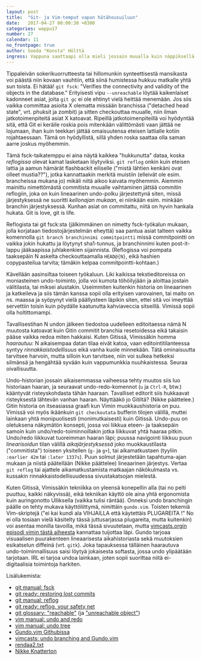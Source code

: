 ```yaml
---
layout: post
title:  "Git- ja Vim-temput vapun hätähousuiluun"
date:   2017-04-27 00:00:30 +0300
categories: wappu17
number: 27
calendar: 11
no_frontpage: true
author: Sooda "Konsta" Hölttä
ingress: Vappuna saattaapi olla mieli jossain muualla kuin näppiksellä. Tämänkertaisessa tekniikkatekstissä pyritään suhteuttamaan muutama ohjelm'loitsijan lempityökalujen ominaisuus työväen juhlan aikaiseen simanhuuruiseen olotilaan.
---
```


Tippaleivän sokerikuorrutteesta tai hillomunkin synteettisestä mansikasta voi päästä niin kovaan vauhtiin, että siinä humistessa hukkuu matkalle yhtä sun toista. Ei hätää! `git fsck`: "Verifies the connectivity and validity of the objects in the database." Erityisesti vipu `--unreachable` löytää kaikenlaiset kadonneet asiat, joita `git gc` ei ole ehtinyt vielä heittää menemään. Jos siis vaikka committaa asioita X olematta missään branchissa ("detached head state", vrt. phuksit ja zombit) ja sitten checkouttaa muualle, niin ilman jatkotoimenpiteitä asiat X katoavat. Ripeillä jatkotoimenpiteillä voi hyödyntää sitä, että Git ei keräile roskia pois mitenkään välittömästi vaan jättää ne lojumaan, ihan kuin teekkari jättää omaisuutensa eteisen lattialle kotiin rojahtaessaan. Tämä on hyödyllistä, sillä yhden roska saattaa olla saman aarre joskus myöhemmin.

Tämä fsck-taikatemppu ei aina näytä kaikkea "hukkunutta" dataa, koska *reflogissa* olevat kamat lasketaan löytyviksi. `git reflog` onkin kuin eteisen lattia ja aamun hämärät flashbackit eiliselle ("mistä lähtien kenkäni ovat olleet mustia??"), jotka kannattaakin merkitä muistiin (elleivät ole esim. brancheissa mukana jo) mikäli niitä aikoo kaivata myöhemmin. Aiemmin mainittu nimettömästä commitista muualle vaihtaminen jättää commitin reflogiin, joka on kuin lineaarinen undo-polku järjestettynä siten, missä järjestyksessä ne suoritti *kellonajan mukaan*, ei niinkään esim. minkään branchin järjestyksessä. Kunhan asiat on commitattu, niitä on hyvin hankala hukata. Git is love, git is life.

Reflogista tai git fsck:sta (jälkimmäinen on nimetty fsck-työkalun mukaan, jolla korjataan tiedostojärjestelmän eheyttä) saa pantua asiat talteen vaikka komennolla `git branch branchinnimi commitpointti` missä commitpointti on vaikka jokin hukattu ja löytynyt sha1-tunnus, ja branchinnimi kuten post-it-lappu jääkaapissa juhlakenkien sijainnista. (Reflogissa voi pompata taaksepäin N askelta checkouttaamalla `HEAD@{N}`, eikä hashien copypasteilua tarvita; tämäkin kelpaa commitpointti-kohtaan.)

Kävellään aasinsiltaa toiseen työkaluun. Liki kaikissa tekstieditoreissa on moniasteinen undo-toiminto, jolla voi kumota töhöilyjään ja aloittaa jostain välitilasta, tai miksei alustakin. Useimmiten kuitenkin historia on lineaarinen ja katkeileva ja siis tämän kanssa sopii olla erityisen varovainen, tai maito on ns. maassa ja syöpynyt vielä päällysteen läpikin siten, ettei sitä voi imeyttää servettiin toisin kuin pöydälle kaatunutta kahviaveccia sitseillä. Vimissä sopii olla holtittomampi.

Tavallisestihan N undon jälkeen tiedostoa uudelleen editoitaessa nämä N muutosta katoavat kuin Gitin commitit branchia resetoidessa eikä takaisin pääse vaikka redoa miten hakkaisi. Kuten Gitissä, Vimissäkin homma *haarautuu*: N aikaisempaa datan tilaa eivät katoa, vaan editointitilanteessa syntyy *rinnakkaistodellisuus* eikä vanha kuole minnekään. Tätä ominaisuutta tarvitsee harvoin, mutta silloin kun tarvitsee, niin voi sulkea hetkeksi silmänsä ja hengähtää syvään kuin vappumunkkia nuuhkaistessa. Seuraa oivallisuutta.

Undo-historian jossain aikaisemmassa vaiheessa tehty muutos siis luo historiaan haaran, ja seuraavat undo-redo-komennot (`u` ja `Ctrl-R`, btw.) kääntyvät risteyskohdasta tähän haaraan. Tavalliset editorit siis hukkaavat risteyksestä lähtevän vanhan haaran. Näyttääkö jo Gitiltä? (Nikke päättelee.) Gitin historia on itseasiassa graafi kun Vimin muokkaushistoria on puu. Vimissä voi myös ikäänkuin `git checkoutata` bufferin tilojen välillä, muttei lainkaan yhtä monipuolisesti (monimutkaisesti) kuin Gitissä. Undo-puu on oletuksena näkymätön konsepti, jossa voi liikkua eteen- ja taaksepäin samoin kuin undo/redo-toiminnoillakin jotka liikkuvat yhtä haaraa pitkin. Undo/redo liikkuvat tuoreimman haaran läpi; puussa navigointi liikkuu puun *linearisoidun* tilan välillä *aikajärjestyksessä* joko muokkaustilasta ("commitista") toiseen yksitellen (`g-` ja `g+`), tai aikamatkustaen (tyyliin `:earlier 42m` tai `:later 1337s`). Puun solmut järjestetään tapahtuma-ajan mukaan ja niistä päätellään (Nikke päättelee) lineaarinen järjestys. Vertaa `git reflog` tai ajattele aikamatkustamista matkaajan näkökulmasta vs. kussakin rinnakkaistodellisuudessa sivustakatsojan mielestä.

Kuten Gitissä, Vimissäkin tekniikka on yleensä konepellin alla (tai no pelti puuttuu, kaikki näkyvissä), eikä tekniikan käyttö ole aina yhtä ergonomista kuin auringonotto Ulliksella (vaikka tulisi räntää). Onneksi undo branchingin päälle on tehty mukava käyttöliittymä, nimittäin `gundo.vim`. Toisten tekemiä Vim-skriptejä ("ei kai kundi ala VIHJAILLA että käytettäis PLUGAREITA !" No ei olla tosiaan vielä käsitelty tässä juttusarjassa plugareita, mutta kuitenkin) voi asentaa monilla tavoilla, mikä tässä sivuutetaan, mutta [vimcasts.orgin episodi vimin tästä aiheesta](http://vimcasts.org/episodes/undo-branching-and-gundo-vim/) kannattaa tuijottaa läpi. Gundo tarjoaa visuaalisen puurakenteen lineaarisesta aikahistoriasta sekä muutoksien esikatselun diffeinä (vrt. `gitk`). Joka tapauksessa tälläinen haarautuva undo-toiminnallisuus saisi löytyä jokaisesta softasta, jossa undo ylipäätään tarjotaan. IRL ei tarjoa undoa lainkaan, joten sopii suorittaa niitä ei-digitaalisia toimintoja harkiten.

Lisälukemista:

* [git manual: fsck](https://git-scm.com/docs/git-fsck)
* [git ready: restoring lost commits](http://gitready.com/advanced/2009/01/17/restoring-lost-commits.html)
* [git manual: reflog](https://git-scm.com/docs/git-reflog)
* [git ready: reflog, your safety net](http://gitready.com/intermediate/2009/02/09/reflog-your-safety-net.html)
* [git glossary: "reachable"](https://git-scm.com/docs/gitglossary/#def_reachable) (ja ["unreachable object"](https://git-scm.com/docs/gitglossary/#def_unreachable_object))
* [vim manual: undo and redo](http://vimdoc.sourceforge.net/htmldoc/undo.html)
* [vim manual: undo tree](http://vimdoc.sourceforge.net/htmldoc/usr_32.html)
* [Gundo.vim Githubissa](https://github.com/sjl/gundo.vim)
* [vimcasts: undo branching and Gundo.vim](http://vimcasts.org/episodes/undo-branching-and-gundo-vim/)
* [rendaa2.txt](http://ctrl-z.fi/rendaa/rendaa2.txt)
* [Nikke Knatterton](https://fi.wikipedia.org/wiki/Nikke_Knatterton)
